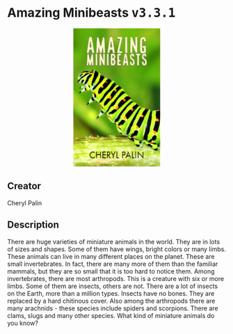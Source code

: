 
# Amazing Minibeasts <kbd>v3.3.1</kbd>

<center>
  <img src="./cover-1024.jpg"/>
</center>

## Creator
Cheryl Palin

## Description
There are huge varieties of miniature animals in the world. They are in lots of sizes and shapes. Some of them have wings, bright colors or many limbs. These animals can live in many different places on the planet. These are small invertebrates. In fact, there are many more of them than the familiar mammals, but they are so small that it is too hard to notice them. Among invertebrates, there are most arthropods. This is a creature with six or more limbs. Some of them are insects, others are not. There are a lot of insects on the Earth, more than a million types. Insects have no bones. They are replaced by a hard chitinous cover. Also among the arthropods there are many arachnids - these species include spiders and scorpions. There are clams, slugs and many other species. What kind of miniature animals do you know?
